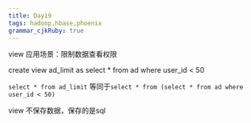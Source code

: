 ```yaml
---
title: Day19
tags: hadoop,hbase,phoenix
grammar_cjkRuby: true
---
```


view 应用场景：限制数据查看权限

create view ad_limit as 
select * from ad where user_id < 50

`select * from ad_limit` 等同于`select * from (select * from ad where user_id < 50)`


view 不保存数据，保存的是sql